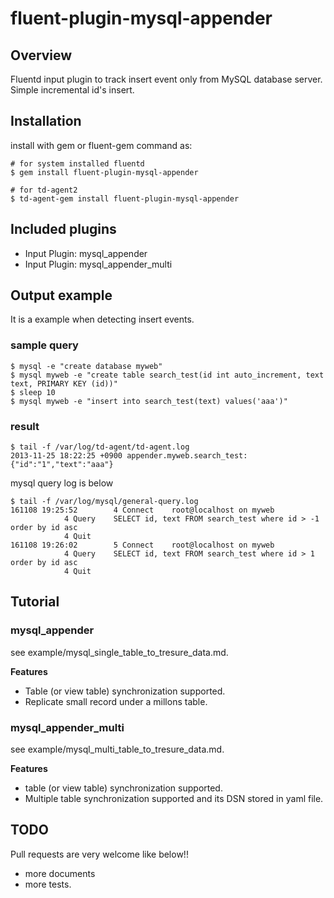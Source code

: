 # fluent-plugin-mysql-appender

## Overview

Fluentd input plugin to track insert event only from MySQL database server.
Simple incremental id's insert.

## Installation

install with gem or fluent-gem command as:

`````
# for system installed fluentd
$ gem install fluent-plugin-mysql-appender

# for td-agent2
$ td-agent-gem install fluent-plugin-mysql-appender
`````

## Included plugins

* Input Plugin: mysql_appender
* Input Plugin: mysql_appender_multi

## Output example

It is a example when detecting insert events.

### sample query

`````
$ mysql -e "create database myweb"
$ mysql myweb -e "create table search_test(id int auto_increment, text text, PRIMARY KEY (id))"
$ sleep 10
$ mysql myweb -e "insert into search_test(text) values('aaa')"
`````

### result

`````
$ tail -f /var/log/td-agent/td-agent.log
2013-11-25 18:22:25 +0900 appender.myweb.search_test: {"id":"1","text":"aaa"}
`````

mysql query log is below

`````
$ tail -f /var/log/mysql/general-query.log
161108 19:25:52        4 Connect    root@localhost on myweb
            4 Query    SELECT id, text FROM search_test where id > -1 order by id asc
            4 Quit
161108 19:26:02        5 Connect    root@localhost on myweb
            4 Query    SELECT id, text FROM search_test where id > 1 order by id asc
            4 Quit
`````

## Tutorial

### mysql_appender

see example/mysql_single_table_to_tresure_data.md.

**Features**

* Table (or view table) synchronization supported.
* Replicate small record under a millons table.

### mysql_appender_multi

see example/mysql_multi_table_to_tresure_data.md.

**Features**

* table (or view table) synchronization supported.
* Multiple table synchronization supported and its DSN stored in yaml file.

## TODO

Pull requests are very welcome like below!!

* more documents
* more tests.

